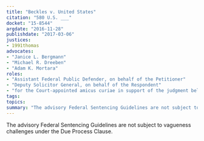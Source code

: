 ```yaml
---
title: "Beckles v. United States"
citation: "580 U.S. ___"
docket: "15-8544"
argdate: "2016-11-28"
publishdate: "2017-03-06"
justices:
- 1991thomas
advocates:
- "Janice L. Bergmann"
- "Michael R. Dreeben"
- "Adam K. Mortara"
roles:
- "Assistant Federal Public Defender, on behalf of the Petitioner"
- "Deputy Solicitor General, on behalf of the Respondent"
- "for the Court-appointed amicus curiae in support of the judgment below on Q2"
tags:
topics:
summary: "The advisory Federal Sentencing Guidelines are not subject to vagueness challenges under the Due Process Clause."
---
```

The advisory Federal Sentencing Guidelines are not subject to vagueness challenges under the Due Process Clause.

